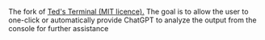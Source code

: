 The fork of [Ted's Terminal (MIT licence).](https://github.com/IntelOrca/teds-terminal)
The goal is to allow the user to one-click or automatically provide ChatGPT to analyze the output from the console for further assistance
